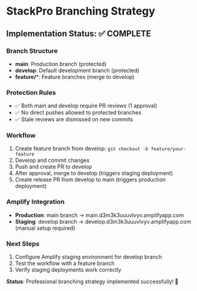 # StackPro Branching Strategy

## Implementation Status: ✅ COMPLETE

### Branch Structure
- **main**: Production branch (protected)
- **develop**: Default development branch (protected)
- **feature/***: Feature branches (merge to develop)

### Protection Rules
- ✅ Both main and develop require PR reviews (1 approval)
- ✅ No direct pushes allowed to protected branches
- ✅ Stale reviews are dismissed on new commits

### Workflow
1. Create feature branch from develop: `git checkout -b feature/your-feature`
2. Develop and commit changes
3. Push and create PR to develop
4. After approval, merge to develop (triggers staging deployment)
5. Create release PR from develop to main (triggers production deployment)

### Amplify Integration
- **Production**: main branch → main.d3m3k3uuuvlvyv.amplifyapp.com
- **Staging**: develop branch → develop.d3m3k3uuuvlvyv.amplifyapp.com (manual setup required)

### Next Steps
1. Configure Amplify staging environment for develop branch
2. Test the workflow with a feature branch
3. Verify staging deployments work correctly

**Status**: Professional branching strategy implemented successfully! 🚀
